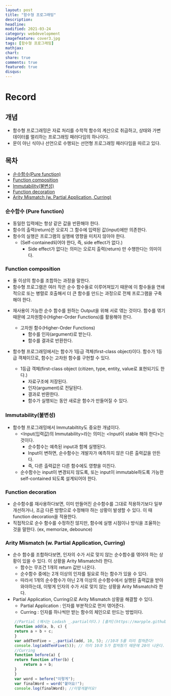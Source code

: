 ```yaml
---
layout: post
title: "함수형 프로그래밍"
description: 
headline: 
modified: 2021-03-24
category: webdevelopment
imagefeature: cover3.jpg
tags: [함수형 프로그래밍]
mathjax: 
chart: 
share: true
comments: true
featured: true
disqus:
---
```


# Record
## 개념
- 함수형 프로그래밍은 자료 처리를 수학적 함수의 계산으로 취급하고,
상태와 가변 데이터를 멀리하는 프로그래밍 패러다임의 하나이다.
- 문이 아닌 식이나 선언으로 수행되는 선언형 프로그래밍 패러다임을 따르고 있다.

## 목차
- [순수함수(Pure function)](#Pure-function)
- [Function composition](#Function-composition)
- [Immutability(불변성)](#Immutability)
- [Function decoration](#Function-decoration)
- [Arity Mismatch (w. Partial Application, Curring)](#Arity-Mismatch)

### 순수함수 (Pure function)
* 동일한 입력에는 항상 같은 값을 반환해야 한다.
* 함수의 출력(return)은 오로지 그 함수에 입력된 값(input)에만 의존한다.
* 함수의 실행은 프로그램의 실행에 영향을 미치지 않아야 한다.
    - (Self-contained되어야 한다, 즉, side effect가 없다.)
        * Side effect가 없다는 의미는 오로지 출력(return) 만 수행한다는 의미이다.


### Function composition
* 둘 이상의 함수를 조합하는 과정을 말한다.
* 함수형 프로그램은 여러 작은 순수 함수들로 이루어져있기 때문에 이 함수들을 연쇄적으로 또는 병렬로 호출해서 더 큰 함수를 만드는 과정으로 전체 프로그램을 구축해야 한다.


- 재사용이 가능한 순수 함수를 원하는 Output을 위해 서로 엮는 것이다.
함수를 엮기 때문에 고차원함수(Higher-Order Functions)를 활용해야 한다.

    - 고차원 함수(Higher-Order Functions)
        * 함수를 인자(argument)로 받는다.
        * 함수를 결과로 반환한다.


- 함수형 프로그래밍에서는 함수가 1등급 객체(first-class object)이다.
함수가 1등급 객체이므로, 함수는 고차원 함수를 구현할 수 있다.

    - 1등급 객체(first-class object (citizen, type, entity, value로 표현되기도 한다.)
        * 자료구조에 저장된다.
        * 인자(argument)로 전달된다.
        * 결과로 반환한다.
        * 함수가 실행되는 동안 새로운 함수가 만들어질 수 있다.


### Immutability(불변성)
* 함수형 프로그래밍에서 Immutabiltity도 중요한 개념이다.
    - <Input(입력값)의 Immutability>라는 의미는 <Input이 stable 해야 한다>는 것이다.
        - 순수함수는 예측된 input과 함께 실행된다.
        - Input이 변하면, 순수함수는 개발자가 예측하지 않은 다른 출력값을 만든다.
        - 즉, 다른 출력값은 다른 함수에도 영향을 미친다.
    - 순수함수는 input이 변경되지 않도록, 또는 input이 immutable하도록 가능한 self-contained 되도록 설계되어야 한다.


### Function decoration
* 순수함수를 재사용하다보면, 이미 만들어진 순수함수를 그대로 적용하기보다
일부 개선하거나, 조금 다른 방향으로 수정해야 하는 상황이 발생할 수 있다.
이 때 function decoration을 적용한다.
* 직접적으로 순수 함수를 수정하진 않지만, 함수에 실행 시점이나 방식을 조율하는 것을 말한다.
(ex, memorize, debounce)

### Arity Mismatch (w. Partial Application, Curring)
* 순수 함수를 조합하다보면, 인자의 수가 서로 맞지 않는 순수함수를 엮어야 하는 상황이 있을 수 있다. 이 상황을 Arity Mismatch라 한다.
    - 함수는 무조건 1개의 return 값만 나온다.
    - 순수함수 중에는 2개 이상의 인자를 필요로 하는 함수가 있을 수 있다.
    - 따라서 1개의 순수함수가 아닌 2개 이상의 순수함수에서 실행된 출력값을 받아와야하는데, 이렇게 인자의 수가 서로 맞지 않는 상황을 Arity Mismatch라 한다.
* Partial Application, Curring으로 Arity Mismatch 상황을 해결할 수 있다.
    - Partial Application : 인자를 부분적으로 먼저 엮어준다.
    - Curring : 인자를 하나씩만 받는 함수의 체인으로 만드는 방법이다.

```JavaScript
    //Partial (예시는 Lodash _.partial이다.) [출처](https://marpple.github.io/partial.js/)
    function add(a, b, c) {
    return a + b + c;
    }
    var addTenFive = _.partial(add, 10, 5); //10과 5를 미리 합쳐준다!
    console.log(addTenFive(5)); // 미리 10과 5가 합쳐줬기 때문에 20이 나온다.
    //Curring
    function before(a) {
    return function after(b) {
        return a + b;
    }
    }
    var word = before("이렇게");
    var finalWord = word("붙어요!");
    console.log(finalWord); //이렇게붙어요!
```